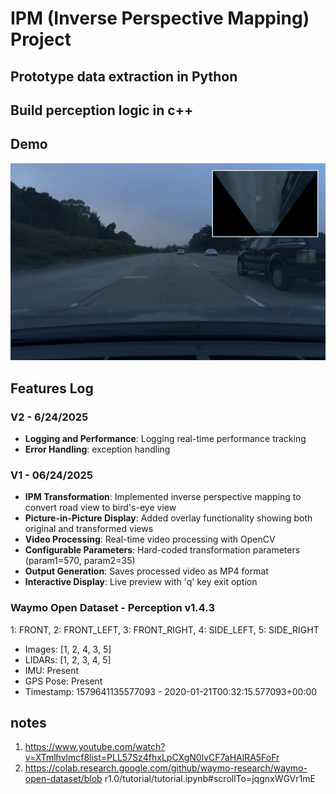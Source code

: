 # IPM (Inverse Perspective Mapping) Project
## Prototype data extraction in Python
## Build perception logic in c++
## Demo
![IPM Demo](assets/ipm_demo.gif)
## Features Log
### V2 - 6/24/2025
- **Logging and Performance**: Logging real-time performance tracking
- **Error Handling**: exception handling
### V1 - 06/24/2025
- **IPM Transformation**: Implemented inverse perspective mapping to convert road view to bird's-eye view
- **Picture-in-Picture Display**: Added overlay functionality showing both original and transformed views
- **Video Processing**: Real-time video processing with OpenCV
- **Configurable Parameters**: Hard-coded transformation parameters (param1=570, param2=35)
- **Output Generation**: Saves processed video as MP4 format
- **Interactive Display**: Live preview with 'q' key exit option
### Waymo Open Dataset - Perception v1.4.3
1: FRONT, 2: FRONT_LEFT, 3: FRONT_RIGHT, 4: SIDE_LEFT, 5: SIDE_RIGHT
- Images: [1, 2, 4, 3, 5]
- LIDARs: [1, 2, 3, 4, 5]
- IMU: Present
- GPS Pose: Present
- Timestamp: 1579641135577093 - 2020-01-21T00:32:15.577093+00:00

## notes
1. https://www.youtube.com/watch?v=XTmlhvlmcf8list=PLL57Sz4fhxLpCXgN0lvCF7aHAlRA5FoFr
2. https://colab.research.google.com/github/waymo-research/waymo-open-dataset/blob r1.0/tutorial/tutorial.ipynb#scrollTo=jqgnxWGVr1mE